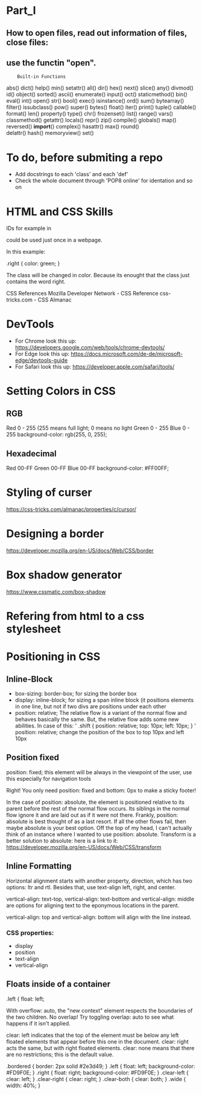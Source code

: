# Part_I

## How to open files, read out information of files, close files:

## use the functin "open". 

		Built-in Functions		
abs()	dict()	help()	min()	setattr()
all()	dir()	hex()	next()	slice()
any()	divmod()	id()	object()	sorted()
ascii()	enumerate()	input()	oct()	staticmethod()
bin()	eval()	int()	open()	str()
bool()	exec()	isinstance()	ord()	sum()
bytearray()	filter()	issubclass()	pow()	super()
bytes()	float()	iter()	print()	tuple()
callable()	format()	len()	property()	type()
chr()	frozenset()	list()	range()	vars()
classmethod()	getattr()	locals()	repr()	zip()
compile()	globals()	map()	reversed()	__import__()
complex()	hasattr()	max()	round()	 
delattr()	hash()	memoryview()	set()	 


# To do, before submiting a repo

- Add docstrings to each 'class' and each 'def'
- Check the whole document through 'POP8 online' for identation and so on


# HTML and CSS Skills

IDs for example in <p id="something"> could be used just once in a webpage.

In this example:

<p class="highlight module right"></p>
.right {
color: green;
}

The class will be changed in color. Because its enought that the class just contains the word right.


CSS References
Mozilla Developer Network - CSS Reference
css-tricks.com - CSS Almanac


# DevTools

- For Chrome look this up: https://developers.google.com/web/tools/chrome-devtools/
- For Edge look this up: https://docs.microsoft.com/de-de/microsoft-edge/devtools-guide
- For Safari look this up: https://developer.apple.com/safari/tools/

# Setting Colors in CSS 

## RGB
Red 0 - 255 (255 means full light; 0 means no light
Green 0 - 255
Blue 0 - 255
background-color: rgb(255, 0, 255);

## Hexadecimal

Red 00-FF
Green 00-FF
Blue 00-FF
background-color: #FF00FF;

# Styling of curser

https://css-tricks.com/almanac/properties/c/cursor/

# Designing a border

https://developer.mozilla.org/en-US/docs/Web/CSS/border

# Box shadow generator

https://www.cssmatic.com/box-shadow

# Refering from html to a css stylesheet

<head>
  <meta charset="UTF-8">
  <title>Web Dev Blog Post</title>
	<link rel="stylesheet" href="styles.css">


# Positioning in CSS

## Inline-Block
- box-sizing: border-box; for sizing the border box
- display: inline-block; for sizing a span inline block (it positions elements in one line, but not if two divs are positions under each other
- position: relative; The relative flow is a variant of the normal flow and behaves basically the same. But, the relative flow adds some new abilities.
In case of this:
'
.shift {
  position: relative;
  top: 10px;
  left: 10px;
}
'
position: relative; change the position of the box to top 10px and left 10px

## Position fixed

position: fixed; this element will be always in the viewpoint of the user, use this especially for navigation tools

Right! You only need position: fixed and bottom: 0px to make a sticky footer!

In the case of position: absolute, the element is positioned relative to its parent before the rest of the normal flow occurs. Its siblings in the normal flow ignore it and are laid out as if it were not there. Frankly, position: absolute is best thought of as a last resort. If all the other flows fail, then maybe absolute is your best option. Off the top of my head, I can't actually think of an instance where I wanted to use position: absolute. 
Transform is a better solution to absolute: here is a link to it: https://developer.mozilla.org/en-US/docs/Web/CSS/transform

## Inline Formatting

Horizontal alignment starts with another property, direction, which has two options: ltr and rtl. Besides that, use text-align left, right, and center.

vertical-align: text-top, vertical-align: text-bottom and vertical-align: middle are options for aligning text to the eponymous locations in the parent.

vertical-align: top and vertical-align: bottom will align with the line instead.

### CSS properties:
- display
- position
- text-align
- vertical-align

## Floats inside of a container

.left {
      float: left;
     
With overflow: auto, the "new context" element respects the boundaries of the two children. No overlap! Try toggling overlap: auto to see what happens if it isn't applied.

clear: left indicates that the top of the element must be below any left floated elements that appear before this one in the document. clear: right acts the same, but with right floated elements. clear: none means that there are no restrictions; this is the default value.

  .bordered {
      border: 2px solid #2e3d49;
    }
    .left {
      float: left;
      background-color: #FD9F0E;
    }
    .right {
      float: right;
      background-color: #FD9F0E;
    }
    .clear-left {
      clear: left;
    }
    .clear-right {
      clear: right;
    }
    .clear-both {
      clear: both;
    }
    .wide {
      width: 40%;
    }
  </style>
  

